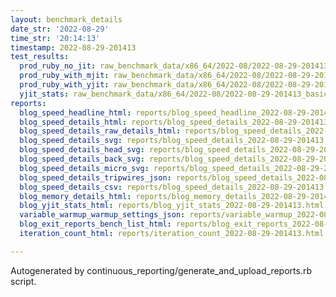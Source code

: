 ```yaml
---
layout: benchmark_details
date_str: '2022-08-29'
time_str: '20:14:13'
timestamp: 2022-08-29-201413
test_results:
  prod_ruby_no_jit: raw_benchmark_data/x86_64/2022-08/2022-08-29-201413_basic_benchmark_prod_ruby_no_jit.json
  prod_ruby_with_mjit: raw_benchmark_data/x86_64/2022-08/2022-08-29-201413_basic_benchmark_prod_ruby_with_mjit.json
  prod_ruby_with_yjit: raw_benchmark_data/x86_64/2022-08/2022-08-29-201413_basic_benchmark_prod_ruby_with_yjit.json
  yjit_stats: raw_benchmark_data/x86_64/2022-08/2022-08-29-201413_basic_benchmark_yjit_stats.json
reports:
  blog_speed_headline_html: reports/blog_speed_headline_2022-08-29-201413.html
  blog_speed_details_html: reports/blog_speed_details_2022-08-29-201413.html
  blog_speed_details_raw_details_html: reports/blog_speed_details_2022-08-29-201413.raw_details.html
  blog_speed_details_svg: reports/blog_speed_details_2022-08-29-201413.svg
  blog_speed_details_head_svg: reports/blog_speed_details_2022-08-29-201413.head.svg
  blog_speed_details_back_svg: reports/blog_speed_details_2022-08-29-201413.back.svg
  blog_speed_details_micro_svg: reports/blog_speed_details_2022-08-29-201413.micro.svg
  blog_speed_details_tripwires_json: reports/blog_speed_details_2022-08-29-201413.tripwires.json
  blog_speed_details_csv: reports/blog_speed_details_2022-08-29-201413.csv
  blog_memory_details_html: reports/blog_memory_details_2022-08-29-201413.html
  blog_yjit_stats_html: reports/blog_yjit_stats_2022-08-29-201413.html
  variable_warmup_warmup_settings_json: reports/variable_warmup_2022-08-29-201413.warmup_settings.json
  blog_exit_reports_bench_list_html: reports/blog_exit_reports_2022-08-29-201413.bench_list.html
  iteration_count_html: reports/iteration_count_2022-08-29-201413.html

---
```

Autogenerated by continuous_reporting/generate_and_upload_reports.rb script.
